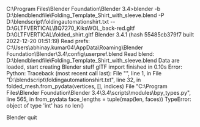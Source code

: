 C:\Program Files\Blender Foundation\Blender 3.4>blender -b D:\blendblendfile\Folding_Template_Shirt_with_sleeve.blend -P D:\blendscript\foldingautomationshirt.txt -- D:\GLTFVERTICAL\BQ7270_KiksWOL_back-red.gltf D:\GLTFVERTICAL\folded_shirt.gltf
Blender 3.4.1 (hash 55485cb379f7 built 2022-12-20 01:51:19)
Read prefs: C:\Users\abhinay.kumar04\AppData\Roaming\Blender Foundation\Blender\3.4\config\userpref.blend
Read blend: D:\blendblendfile\Folding_Template_Shirt_with_sleeve.blend
Data are loaded, start creating Blender stuff
glTF import finished in 0.10s
Error: Python: Traceback (most recent call last):
  File "<string>", line 1, in <module>
  File "D:\blendscript\foldingautomationshirt.txt", line 32, in <module>
    folded_mesh.from_pydata(vertices, [], indices)
  File "C:\Program Files\Blender Foundation\Blender 3.4\3.4\scripts\modules\bpy_types.py", line 565, in from_pydata
    face_lengths = tuple(map(len, faces))
TypeError: object of type 'int' has no len()

Blender quit
